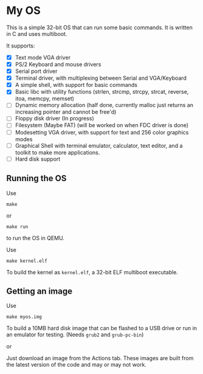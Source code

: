 # My OS
This is a simple 32-bit OS that can run some basic commands. It is written in C and uses multiboot.

It supports:
- [x] Text mode VGA driver
- [x] PS/2 Keyboard and mouse drivers
- [x] Serial port driver
- [x] Terminal driver, with multiplexing between Serial and VGA/Keyboard
- [x] A simple shell, with support for basic commands
- [x] Basic libc with utility functions (strlen, strcmp, strcpy, strcat, reverse, itoa, memcpy, memset)
- [ ] Dynamic memory allocation (half done, currently malloc just returns an increasing pointer and cannot be free'd)
- [ ] Floppy disk driver (In progress)
- [ ] Filesystem (Maybe FAT) (will be worked on when FDC driver is done)
- [ ] Modesetting VGA driver, with support for text and 256 color graphics modes
- [ ] Graphical Shell with terminal emulator, calculator, text editor, and a toolkit to make more applications.
- [ ] Hard disk support

## Running the OS
Use
```
make
```
or
```
make run
```
to run the OS in QEMU.

Use
```
make kernel.elf
```
To build the kernel as `kernel.elf`, a 32-bit ELF multiboot executable.

## Getting an image
Use
```
make myos.img
```
To build a 10MB hard disk image that can be flashed to a USB drive or run in an emulator for testing. (Needs `grub2` and `grub-pc-bin`)

or

Just download an image from the Actions tab. These images are built from the latest version of the code and may or may not work.